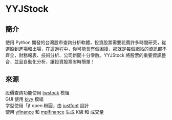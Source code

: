 # YYJStock
## 簡介
使用 Python 開發的台灣股市查詢分析軟體，投資股票需要花費許多時間研究，從選股到進場和出場，在這過程中，你可能會有個困擾，那就是每個網站的資訊都不齊全，財務報表、技術分析、公司新聞十分零散。YYJStock 將股票的重要資訊整合，並且自動化分析，讓投資股票省時簡單！
## 來源
股價查詢功能使用 [twstock](https://github.com/mlouielu/twstock) 模組  
GUI 使用 [kivy](https://github.com/kivy/kivy) 模組  
字型使用「jf open 粉圓」由 [justfont](https://github.com/justfont/open-huninn-font) 設計  
使用 [yfinance](https://github.com/ranaroussi/yfinance) 和 [mplfinance](https://github.com/matplotlib/mplfinance) 生成 K線 和 成交量  
